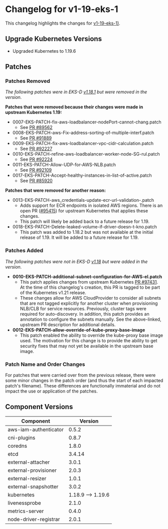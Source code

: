 # Changelog for v1-19-eks-1

This changelog highlights the changes for [v1-19-eks-1)](https://github.com/aws/eks-distro/tree/v1-19-eks-1).

## Upgrade Kubernetes Versions

* Upgraded Kubernetes to 1.19.6

## Patches 

### Patches Removed
_The following patches were in EKS-D [v1.18.1](https://github.com/aws/eks-distro/tree/v1-18-eks-1/projects/kubernetes/kubernetes/1-18/patches)
but were removed in the version._

**Patches that were removed because their changes were made in upstream Kubernetes 1.19:**
* 0007-EKS-PATCH-fix-aws-loadbalancer-nodePort-cannot-chang.patch
  * See [PR #89562](https://github.com/kubernetes/kubernetes/pull/89562)
* 0008-EKS-PATCH-aws-Fix-address-sorting-of-multiple-interf.patch
  * See [PR #91889](https://github.com/kubernetes/kubernetes/pull/91889)
* 0009-EKS-PATCH-fix-aws-loadbalancer-vpc-cidr-calculation.patch
  * See [PR #92227](https://github.com/kubernetes/kubernetes/pull/92227)
* 0010-EKS-PATCH-refine-aws-loadbalancer-worker-node-SG-rul.patch
  * See [PR #92224](https://github.com/kubernetes/kubernetes/pull/92224)
* 0011-EKS-PATCH-Allow-UDP-for-AWS-NLB.patch
  * See [PR #92109](https://github.com/kubernetes/kubernetes/pull/92109)
* 0017-EKS-PATCH-Accept-healthy-instances-in-list-of-active.patch
  * See [PR #85920](https://github.com/kubernetes/kubernetes/pull/85920)

**Patches that were removed for another reason:**
* 0013-EKS-PATCH-aws_credentials-update-ecr-url-validation-.patch
  * Adds support for ECR endpoints in isolated AWS regions. There is an open PR ([#95415](https://github.com/kubernetes/kubernetes/pull/95415))
    for upstream Kubernetes that applies these changes.
  * This patch will likely be added back to a future release for 1.19.
* 0018-EKS-PATCH-Delete-leaked-volume-if-driver-doesn-t-kno.patch
  * This patch was added to 1.18.2 but was not available at the initial release of 1.19. It will be added to a future 
    release for 1.19.
    
### Patches Added
_The following patches were not in EKS-D [v1.18](https://github.com/aws/eks-distro/tree/v1-18-eks-1/projects/kubernetes/kubernetes/1-18/patches)
but were added in the version._

* **0010-EKS-PATCH-additional-subnet-configuration-for-AWS-el.patch** 
  * This patch applies changes from upstream Kubernetes [PR #97431](https://github.com/kubernetes/kubernetes/pull/97431).  
    At the time of this changelog's creation, this PR is tagged to be part of the Kubernetes v1.21 release.
  * These changes allow for AWS CloudProvider to consider all subnets that are not tagged explicitly for another cluster
    when provisioning NLB/CLB for service resources. Previously, cluster tags were required for auto-discovery. In 
    addition, this patch provides an annotation to configure the subnets manually. See the above-linked, upstream PR 
    description for additional details.
* **0012-EKS-PATCH-allow-override-of-kube-proxy-base-image**
  * This patch enabled the ability to override the kube-proxy base image used. The motivation for this change is to 
    provide the ability to get security fixes that may not yet be available in the upstream base image.

### Patch Name and Order Changes
For patches that were carried over from the previous release, there were some minor changes in the patch order (and thus
the start of each impacted patch's filename). These differences are functionally immaterial and do not impact the use or
application of the patches.

## Component Versions

| Component             | Version           |
|-----------------------|-------------------|
| aws-iam-authenticator | 0.5.2             |
| cni-plugins           | 0.8.7             |
| coredns               | 1.8.0             |
| etcd                  | 3.4.14            |
| external-attacher     | 3.0.1             |
| external-provisioner  | 2.0.3             |
| external-resizer      | 1.0.1             |
| external-snapshotter  | 3.0.2             |
| kubernetes            | 1.18.9 --> 1.19.6 |
| livenessprobe         | 2.1.0             |
| metrics-server        | 0.4.0             |
| node-driver-registrar | 2.0.1             |
